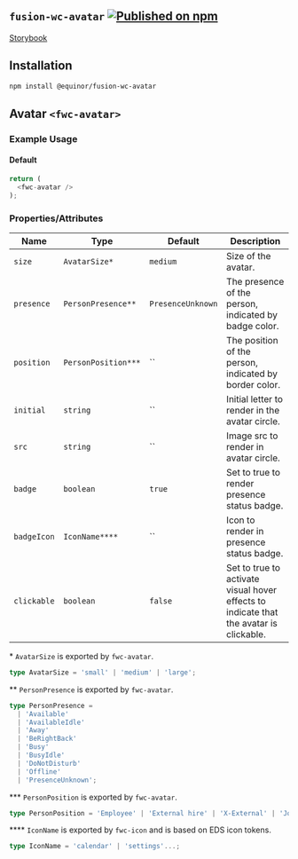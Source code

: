 <!--prettier-ignore-start-->
## `fusion-wc-avatar` [![Published on npm](https://img.shields.io/npm/v/@equinor/fusion-wc-avatar.svg)](https://www.npmjs.com/package/@equinor/fusion-wc-avatar)

[Storybook](https://equinor.github.io/fusion-web-components/?path=/docs/data-avatar)

## Installation
```sh
npm install @equinor/fusion-wc-avatar
```

## Avatar `<fwc-avatar>`
### Example Usage

#### Default
```ts
return (
  <fwc-avatar />
);
```

### Properties/Attributes

Name                    | Type                            | Default           | Description
---------------------   | --------------                  | -----------       | -----------------
`size`                  | `AvatarSize*`                   | `medium`          | Size of the avatar.
`presence`              | `PersonPresence**`              | `PresenceUnknown` | The presence of the person, indicated by badge color.
`position`              | `PersonPosition***`             | ``                | The position of the person, indicated by border color.
`initial`               | `string`                        | ``                | Initial letter to render in the avatar circle.
`src`                   | `string`                        | ``                | Image src to render in avatar circle.
`badge`                 | `boolean`                       | `true`            | Set to true to render presence status badge.
`badgeIcon`             | `IconName****`                  | ``                | Icon to render in presence status badge.
`clickable`             | `boolean`                       | `false`           | Set to true to activate visual hover effects to indicate that the avatar is clickable.

\*  `AvatarSize` is exported by `fwc-avatar`.
```ts
type AvatarSize = 'small' | 'medium' | 'large';
```

\*\*  `PersonPresence` is exported by `fwc-avatar`.
```ts
type PersonPresence = 
  | 'Available'
  | 'AvailableIdle'
  | 'Away'
  | 'BeRightBack'
  | 'Busy'
  | 'BusyIdle'
  | 'DoNotDisturb'
  | 'Offline'
  | 'PresenceUnknown';
```

\*\*\*  `PersonPosition` is exported by `fwc-avatar`.
```ts
type PersonPosition = 'Employee' | 'External hire' | 'X-External' | 'Joint venture/Affiliate';
```

\*\*\*\*  `IconName` is exported by `fwc-icon` and is based on EDS icon tokens.
```ts
type IconName = 'calendar' | 'settings'...;
```
<!--prettier-ignore-end-->

